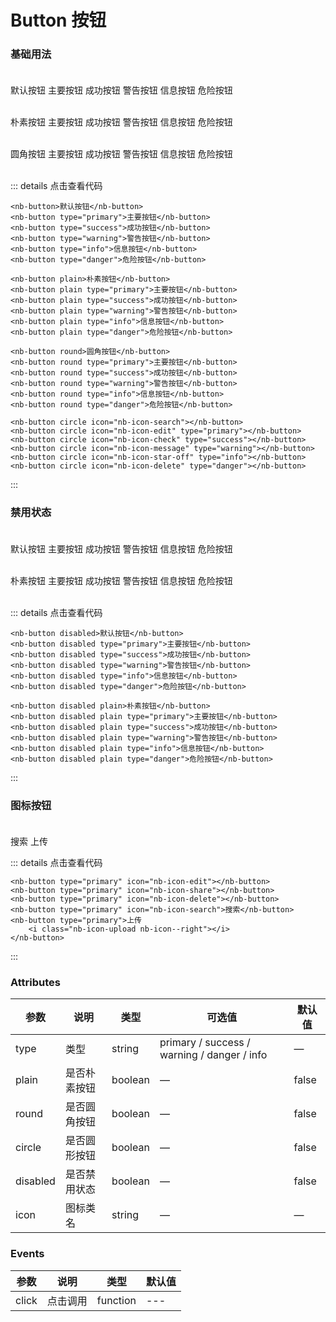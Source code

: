 # Button 按钮

### 基础用法<br><br>

<nb-button  >默认按钮</nb-button>
<nb-button type="primary" >主要按钮</nb-button>
<nb-button type="success" >成功按钮</nb-button>
<nb-button type="warning" >警告按钮</nb-button>
<nb-button type="info" >信息按钮</nb-button>
<nb-button type="danger">危险按钮</nb-button><br><br>

<nb-button plain  >朴素按钮</nb-button>
<nb-button plain type="primary" >主要按钮</nb-button>
<nb-button plain type="success" >成功按钮</nb-button>
<nb-button plain type="warning" >警告按钮</nb-button>
<nb-button plain type="info" >信息按钮</nb-button>
<nb-button plain type="danger">危险按钮</nb-button><br><br>

<nb-button round  >圆角按钮</nb-button>
<nb-button round type="primary" >主要按钮</nb-button>
<nb-button round type="success" >成功按钮</nb-button>
<nb-button round type="warning" >警告按钮</nb-button>
<nb-button round type="info" >信息按钮</nb-button>
<nb-button round type="danger">危险按钮</nb-button><br><br>

<nb-button circle icon="nb-icon-search"  ></nb-button>
<nb-button circle icon="nb-icon-edit" type="primary" ></nb-button>
<nb-button circle icon="nb-icon-check" type="success" ></nb-button>
<nb-button circle icon="nb-icon-message" type="warning" ></nb-button>
<nb-button circle icon="nb-icon-star-off" type="info" ></nb-button>
<nb-button circle icon="nb-icon-delete" type="danger"></nb-button>

::: details 点击查看代码

```vue
<nb-button>默认按钮</nb-button>
<nb-button type="primary">主要按钮</nb-button>
<nb-button type="success">成功按钮</nb-button>
<nb-button type="warning">警告按钮</nb-button>
<nb-button type="info">信息按钮</nb-button>
<nb-button type="danger">危险按钮</nb-button>

<nb-button plain>朴素按钮</nb-button>
<nb-button plain type="primary">主要按钮</nb-button>
<nb-button plain type="success">成功按钮</nb-button>
<nb-button plain type="warning">警告按钮</nb-button>
<nb-button plain type="info">信息按钮</nb-button>
<nb-button plain type="danger">危险按钮</nb-button>

<nb-button round>圆角按钮</nb-button>
<nb-button round type="primary">主要按钮</nb-button>
<nb-button round type="success">成功按钮</nb-button>
<nb-button round type="warning">警告按钮</nb-button>
<nb-button round type="info">信息按钮</nb-button>
<nb-button round type="danger">危险按钮</nb-button>

<nb-button circle icon="nb-icon-search"></nb-button>
<nb-button circle icon="nb-icon-edit" type="primary"></nb-button>
<nb-button circle icon="nb-icon-check" type="success"></nb-button>
<nb-button circle icon="nb-icon-message" type="warning"></nb-button>
<nb-button circle icon="nb-icon-star-off" type="info"></nb-button>
<nb-button circle icon="nb-icon-delete" type="danger"></nb-button>
```

:::

### 禁用状态<br><br>

<nb-button disabled  >默认按钮</nb-button>
<nb-button disabled type="primary" >主要按钮</nb-button>
<nb-button disabled type="success" >成功按钮</nb-button>
<nb-button disabled type="warning" >警告按钮</nb-button>
<nb-button disabled type="info" >信息按钮</nb-button>
<nb-button disabled type="danger">危险按钮</nb-button><br><br>

<nb-button disabled plain  >朴素按钮</nb-button>
<nb-button disabled plain type="primary" >主要按钮</nb-button>
<nb-button disabled plain type="success" >成功按钮</nb-button>
<nb-button disabled plain type="warning" >警告按钮</nb-button>
<nb-button disabled plain type="info" >信息按钮</nb-button>
<nb-button disabled plain type="danger">危险按钮</nb-button><br><br>

::: details 点击查看代码

```vue
<nb-button disabled>默认按钮</nb-button>
<nb-button disabled type="primary">主要按钮</nb-button>
<nb-button disabled type="success">成功按钮</nb-button>
<nb-button disabled type="warning">警告按钮</nb-button>
<nb-button disabled type="info">信息按钮</nb-button>
<nb-button disabled type="danger">危险按钮</nb-button>

<nb-button disabled plain>朴素按钮</nb-button>
<nb-button disabled plain type="primary">主要按钮</nb-button>
<nb-button disabled plain type="success">成功按钮</nb-button>
<nb-button disabled plain type="warning">警告按钮</nb-button>
<nb-button disabled plain type="info">信息按钮</nb-button>
<nb-button disabled plain type="danger">危险按钮</nb-button>
```

:::

### 图标按钮<br><br>

<nb-button type="primary" icon="nb-icon-edit"></nb-button>
<nb-button type="primary" icon="nb-icon-share"></nb-button>
<nb-button type="primary" icon="nb-icon-delete"></nb-button>
<nb-button type="primary" icon="nb-icon-search">搜索</nb-button>
<nb-button type="primary">上传<i class="nb-icon-upload nb-icon--right"></i></nb-button>

::: details 点击查看代码

```vue
<nb-button type="primary" icon="nb-icon-edit"></nb-button>
<nb-button type="primary" icon="nb-icon-share"></nb-button>
<nb-button type="primary" icon="nb-icon-delete"></nb-button>
<nb-button type="primary" icon="nb-icon-search">搜索</nb-button>
<nb-button type="primary">上传
    <i class="nb-icon-upload nb-icon--right"></i>
</nb-button>
```

:::

### Attributes

| 参数     | 说明         | 类型    | 可选值                                      | 默认值 |
| -------- | ------------ | ------- | ------------------------------------------- | ------ |
| type     | 类型         | string  | primary / success / warning / danger / info | —      |
| plain    | 是否朴素按钮 | boolean | —                                           | false  |
| round    | 是否圆角按钮 | boolean | —                                           | false  |
| circle   | 是否圆形按钮 | boolean | —                                           | false  |
| disabled | 是否禁用状态 | boolean | —                                           | false  |
| icon     | 图标类名     | string  | —                                           | —      |

### Events

| 参数  | 说明     | 类型     | 默认值 |
| ----- | -------- | -------- | ------ |
| click | 点击调用 | function | ---    |
